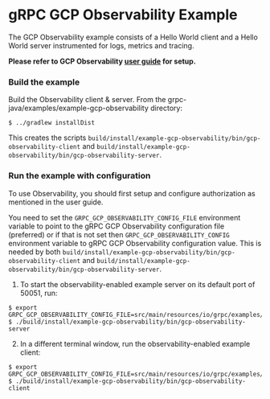 gRPC GCP Observability Example
================

The GCP Observability example consists of a Hello World client and a Hello World server instrumented for logs, metrics and tracing. 

__Please refer to GCP Observability [user guide](https://cloud.google.com/stackdriver/docs/solutions/grpc/set-up-observability) for setup.__

### Build the example

Build the Observability client & server. From the grpc-java/examples/example-gcp-observability
directory:
```
$ ../gradlew installDist
```

This creates the scripts `build/install/example-gcp-observability/bin/gcp-observability-client` and
`build/install/example-gcp-observability/bin/gcp-observability-server`.

### Run the example with configuration

To use Observability, you should first setup and configure authorization as mentioned in the user guide. 

You need to set the `GRPC_GCP_OBSERVABILITY_CONFIG_FILE` environment variable to point to the gRPC GCP Observability configuration file (preferred) or if that
is not set then `GRPC_GCP_OBSERVABILITY_CONFIG` environment variable to gRPC GCP Observability configuration value. This is needed by both
`build/install/example-gcp-observability/bin/gcp-observability-client` and
`build/install/example-gcp-observability/bin/gcp-observability-server`.

1. To start the observability-enabled example server on its default port of 50051, run:
```
$ export GRPC_GCP_OBSERVABILITY_CONFIG_FILE=src/main/resources/io/grpc/examples/gcpObservability/gcp_observability_server_config.json
$ ./build/install/example-gcp-observability/bin/gcp-observability-server
```

2. In a different terminal window, run the observability-enabled example client:
```
$ export GRPC_GCP_OBSERVABILITY_CONFIG_FILE=src/main/resources/io/grpc/examples/gcpObservability/gcp_observability_client_config.json
$ ./build/install/example-gcp-observability/bin/gcp-observability-client
```

